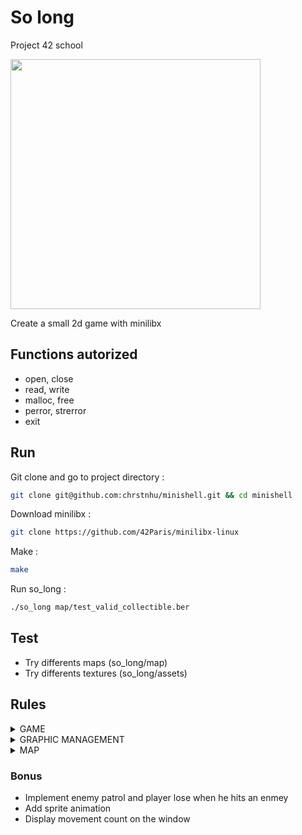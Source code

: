 # So long

Project 42 school

<img src="https://github.com/user-attachments/assets/f74553d6-f057-44b4-849b-282a77eaaaf0" width="400" />

Create a small 2d game with minilibx
## Functions autorized
* open, close
* read, write
* malloc, free
* perror, strerror
* exit

## Run
Git clone and go to project directory :

```bash
git clone git@github.com:chrstnhu/minishell.git && cd minishell
```

Download minilibx :
```bash
git clone https://github.com/42Paris/minilibx-linux
```

Make :
```bash
make
```

Run so_long :
```bash
./so_long map/test_valid_collectible.ber
```
## Test
* Try differents maps  (so_long/map)
* Try differents textures  (so_long/assets)

## Rules

<details>
  <summary> GAME </summary>

  * Player have to collect all collectible to exit
  * Player move with Keys (W,A,S,D) or (⭡, ⭠, ⭣, ⭢)
  * Player should not be able to move into walls
  * Display the number of move

</details>

<details>
  <summary> GRAPHIC MANAGEMENT </summary>

  * Use minilibx
  * Display the window
  * Close the window with the touch escap(ESC) or the cross ❌

</details>


<details>
  <summary> MAP </summary>

  * Content :
    | Signification | Char |
    |     :---:     | :--: |
    | Empty space | 0 |
    | Wall | 1 |
    | Collectible | C |
    | Exit | E |
    | Player | P |
  * Map must be rectagular
  * Map must be surrounded by walls
  * Chack valid path (player -> collectible -> exit)
  * File name terminating with .ber

</details>

  ### Bonus
* Implement enemy patrol and player lose when he hits an enmey
* Add sprite animation
* Display movement count on the window
